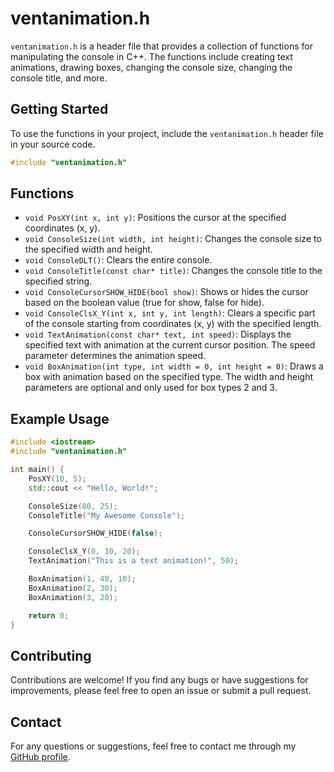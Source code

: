 # ventanimation.h

`ventanimation.h` is a header file that provides a collection of functions for manipulating the console in C++. The functions include creating text animations, drawing boxes, changing the console size, changing the console title, and more.

## Getting Started

To use the functions in your project, include the `ventanimation.h` header file in your source code.

```cpp
#include "ventanimation.h"
```

## Functions

- `void PosXY(int x, int y)`: Positions the cursor at the specified coordinates (x, y).
- `void ConsoleSize(int width, int height)`: Changes the console size to the specified width and height.
- `void ConsoleDLT()`: Clears the entire console.
- `void ConsoleTitle(const char* title)`: Changes the console title to the specified string.
- `void ConsoleCursorSHOW_HIDE(bool show)`: Shows or hides the cursor based on the boolean value (true for show, false for hide).
- `void ConsoleClsX_Y(int x, int y, int length)`: Clears a specific part of the console starting from coordinates (x, y) with the specified length.
- `void TextAnimation(const char* text, int speed)`: Displays the specified text with animation at the current cursor position. The speed parameter determines the animation speed.
- `void BoxAnimation(int type, int width = 0, int height = 0)`: Draws a box with animation based on the specified type. The width and height parameters are optional and only used for box types 2 and 3.

## Example Usage

```cpp
#include <iostream>
#include "ventanimation.h"

int main() {
    PosXY(10, 5);
    std::cout << "Hello, World!";

    ConsoleSize(80, 25);
    ConsoleTitle("My Awesome Console");

    ConsoleCursorSHOW_HIDE(false);

    ConsoleClsX_Y(0, 10, 20);
    TextAnimation("This is a text animation!", 50);

    BoxAnimation(1, 40, 10);
    BoxAnimation(2, 30);
    BoxAnimation(3, 20);

    return 0;
}
```

## Contributing

Contributions are welcome! If you find any bugs or have suggestions for improvements, please feel free to open an issue or submit a pull request.

## Contact
For any questions or suggestions, feel free to contact me through my [GitHub profile](https://github.com/BasiliscX).
